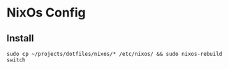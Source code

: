 # NixOs Config

## Install

```shell
sudo cp ~/projects/dotfiles/nixos/* /etc/nixos/ && sudo nixos-rebuild switch
```
